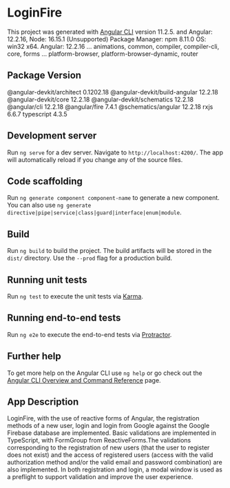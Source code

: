 # LoginFire

This project was generated with [Angular CLI](https://github.com/angular/angular-cli) version 11.2.5. and Angular: 12.2.16, Node: 16.15.1 (Unsupported)
Package Manager: npm 8.11.0 OS: win32 x64. 
Angular: 12.2.16
... animations, common, compiler, compiler-cli, core, forms
... platform-browser, platform-browser-dynamic, router

Package                         Version
---------------------------------------------------------
@angular-devkit/architect       0.1202.18
@angular-devkit/build-angular   12.2.18
@angular-devkit/core            12.2.18
@angular-devkit/schematics      12.2.18
@angular/cli                    12.2.18
@angular/fire                   7.4.1
@schematics/angular             12.2.18
rxjs                            6.6.7
typescript                      4.3.5


## Development server

Run `ng serve` for a dev server. Navigate to `http://localhost:4200/`. The app will automatically reload if you change any of the source files.

## Code scaffolding

Run `ng generate component component-name` to generate a new component. You can also use `ng generate directive|pipe|service|class|guard|interface|enum|module`.

## Build

Run `ng build` to build the project. The build artifacts will be stored in the `dist/` directory. Use the `--prod` flag for a production build.

## Running unit tests

Run `ng test` to execute the unit tests via [Karma](https://karma-runner.github.io).

## Running end-to-end tests

Run `ng e2e` to execute the end-to-end tests via [Protractor](http://www.protractortest.org/).

## Further help

To get more help on the Angular CLI use `ng help` or go check out the [Angular CLI Overview and Command Reference](https://angular.io/cli) page.

## App Description 
LoginFire, with the use of reactive forms of Angular, the registration methods of a new user, login and login from Google against the Google Firebase database are implemented. Basic validations are implemented in TypeScript, with FormGroup from ReactiveForms.The validations corresponding to the registration of new users (that the user to register does not exist) and the access of registered users (access with the valid authorization method and/or the valid email and password combination) are also implemented. In both registration and login, a modal window is used as a preflight to support validation and improve the user experience.
